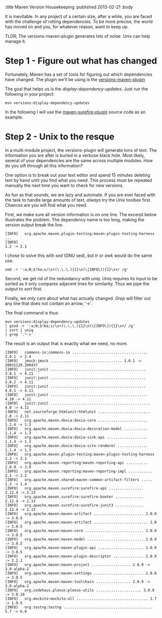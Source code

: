:title Maven Version Housekeeping
:published 2013-02-21
:body

It is inevitable. In any project of a certain size, after a while, you are faced with the challenge of rotting dependencies. To be more precise, the world has moved on and you, for whatever reason, want to keep up.  

TLDR;
The versions-maven-plugin generates lots of noise. Unix can help manage it.

Step 1 - Figure out what has changed
====================================
Fortunately, Maven has a set of tools for figuring out which dependencies have changed. The plugin we'll be using is the [versions-maven-plugin](http://mojo.codehaus.org/versions-maven-plugin/)

The goal that helps us is the *display-dependency-updates*. Just run the following in your project:

```
mvn versions:display-dependency-updates
```

In the following I will use the [maven-surefire-plugin](http://maven.apache.org/surefire/maven-surefire-plugin/) source code as an example.

Step 2 - Unix to the resque
===========================
In a multi-module project, the versions-plugin will generate tons of text. The information you are after is buried in a verbose black hole. Most likely, several of your dependencies are the same across multiple modules. How do you sift through all this information?

One option is to break out your text editor and spend 15 minutes deleting text by hand until you find what you need. This process must be repeated manually the next time you want to check for new versions. 

As fun as that sounds, we are lazy and automate. If you are ever faced with the task to handle large amounts of text, *always* try the Unix toolbox first. Chances are you will find what you need. 

First, we make sure all version information is on one line. The excerpt below illustrates the problem. The dependency name is too long, making the version output break the line.

```
[INFO]   org.apache.maven.plugin-testing:maven-plugin-testing-harness ...
[INFO]                                                               1.2 -> 2.1
```

I chose to solve this with *sed* (GNU sed), but *tr* or *awk* would do the same use.

```
sed -r ':a;N;$!ba;s/\s+(\.\.\.){1}\n(\[INFO\]){1}\s+/ /g'
```

Second, we get rid of the redundancy with *uniq*. Uniq requires its input to be sorted as it only compares adjacent lines for similarity. Thus we pipe the output to *sort* first.

Finally, we only care about what has actually changed. *Grep* will filter out any line that does not contain an arrow, '->'.

The final command is thus:

```
mvn versions:display-dependency-updates 
| gsed -r ':a;N;$!ba;s/\s+(\.\.\.){1}\n(\[INFO\]){1}\s+/ /g'
| sort | uniq 
| grep '.*->'
```

The result is an output that is exactly what we need, no more.

```
[INFO]   commons-io:commons-io ................................... 2.0.1 -> 2.4
[INFO]   jmock:jmock ................................. 1.0.1 -> 20031129.200437
[INFO]   junit:junit ............................................ 3.8.1 -> 4.11
[INFO]   junit:junit ............................................ 3.8.2 -> 4.11
[INFO]   junit:junit ............................................ 4.8.1 -> 4.11
[INFO]   junit:junit ............................................. 4.10 -> 4.11
[INFO]   junit:junit .............................................. 4.0 -> 4.11
[INFO]   net.sourceforge.htmlunit:htmlunit ........................ 2.8 -> 2.11
[INFO]   org.apache.maven.doxia:doxia-core ....................... 1.1.4 -> 1.3
[INFO]   org.apache.maven.doxia:doxia-decoration-model ........... 1.1.4 -> 1.3
[INFO]   org.apache.maven.doxia:doxia-sink-api ................... 1.1.4 -> 1.3
[INFO]   org.apache.maven.doxia:doxia-site-renderer .............. 1.1.4 -> 1.3
[INFO]   org.apache.maven.plugin-testing:maven-plugin-testing-harness 1.2 -> 2.1
[INFO]   org.apache.maven.reporting:maven-reporting-api .......... 2.0.9 -> 3.0
[INFO]   org.apache.maven.reporting:maven-reporting-impl ........... 2.1 -> 2.2
[INFO]   org.apache.maven.shared:maven-common-artifact-filters ..... 1.3 -> 1.4
[INFO]   org.apache.maven.surefire:surefire-api ................ 2.12.4 -> 2.13
[INFO]   org.apache.maven.surefire:surefire-booter ............. 2.12.4 -> 2.13
[INFO]   org.apache.maven.surefire:surefire-junit3 ............. 2.12.4 -> 2.13
[INFO]   org.apache.maven:maven-artifact ....................... 2.0.9 -> 3.0.5
[INFO]   org.apache.maven:maven-artifact ......................... 2.0 -> 3.0.5
[INFO]   org.apache.maven:maven-core ........................... 2.0.9 -> 3.0.5
[INFO]   org.apache.maven:maven-model .......................... 2.0.9 -> 3.0.5
[INFO]   org.apache.maven:maven-plugin-api ..................... 2.0.9 -> 3.0.5
[INFO]   org.apache.maven:maven-plugin-descriptor .............. 2.0.9 -> 2.2.1
[INFO]   org.apache.maven:maven-project .................. 2.0.9 -> 3.0-alpha-2
[INFO]   org.apache.maven:maven-settings ....................... 2.0.6 -> 3.0.5
[INFO]   org.apache.maven:maven-toolchain ................ 2.0.9 -> 3.0-alpha-2
[INFO]   org.codehaus.plexus:plexus-utils ..................... 3.0.8 -> 3.0.10
[INFO]   org.mockito:mockito-all ................................. 1.7 -> 1.9.5
[INFO]   org.testng:testng ......................................... 5.7 -> 6.8
```